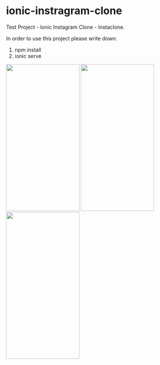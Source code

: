 # ionic-instragram-clone
Test Project - Ionic Instagram Clone - Instaclone.

In order to use this project please write down: 
  1. npm install
  2. ionic serve
  

<img src="https://i.imgur.com/e1NqGuF.png" data-canonical-src="https://gyazo.com/eb5c5741b6a9a16c692170a41a49c858.png" width="200" height="400" /> <img src="https://i.imgur.com/P3clCUc.png" data-canonical-src="https://gyazo.com/eb5c5741b6a9a16c692170a41a49c858.png" width="200" height="400" /> <img src="https://i.imgur.com/fOBLNJs.png" data-canonical-src="https://gyazo.com/eb5c5741b6a9a16c692170a41a49c858.png" width="200" height="400" /> 


